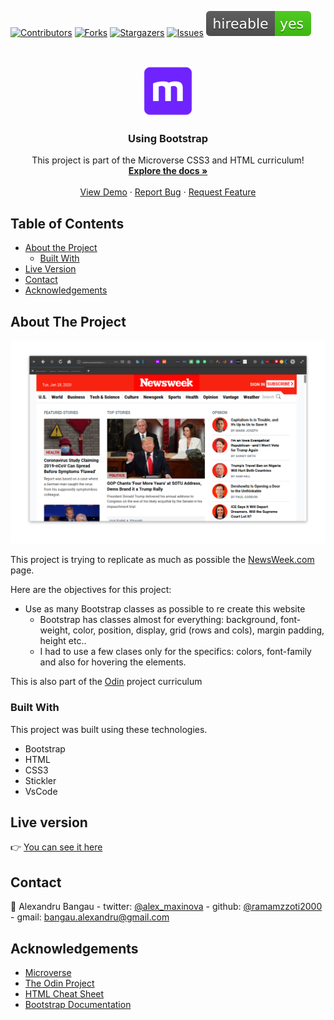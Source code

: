 <!--
*** Thanks for checking out this README Template. If you have a suggestion that would
*** make this better, please fork the repo and create a pull request or simply open
*** an issue with the tag "enhancement".
*** Thanks again! Now go create something AMAZING! :D
-->

<!-- PROJECT SHIELDS -->
<!--
*** I'm using markdown "reference style" links for readability.
*** Reference links are enclosed in brackets [ ] instead of parentheses ( ).
*** See the bottom of this document for the declaration of the reference variables
*** for contributors-url, forks-url, etc. This is an optional, concise syntax you may use.
*** https://www.markdownguide.org/basic-syntax/#reference-style-links
-->
[![Contributors][contributors-shield]][contributors-url]
[![Forks][forks-shield]][forks-url]
[![Stargazers][stars-shield]][stars-url]
[![Issues][issues-shield]][issues-url]
![Hireable](/pics/readme/yes.svg)

<!-- PROJECT LOGO -->
<br />
<p align="center">
  <a href="https://github.com/rammazzoti2000/Using-Bootstrap">
    <img src="/pics/readme/microverse.png" alt="Logo" width="80" height="80">
  </a>

  <h3 align="center">Using Bootstrap</h3>

  <p align="center">
    This project is part of the Microverse CSS3 and HTML curriculum!
    <br />
    <a href="https://github.com/rammazzoti2000/Using-Bootstrap/issues"><strong>Explore the docs »</strong></a>
    <br />
    <br />
    <a href="https://rawcdn.githack.com/rammazzoti2000/Using-Bootstrap/c9a21d59041c7c03272cff2e75cb794bd9d79a38/index.html">View Demo</a>
    ·
    <a href="https://github.com/rammazzoti2000/Using-Bootstrap/issues">Report Bug</a>
    ·
    <a href="https://github.com/rammazzoti2000/Using-Bootstrap/issues">Request Feature</a>
  </p>
</p>

<!-- TABLE OF CONTENTS -->
## Table of Contents

* [About the Project](#about-the-project)
  * [Built With](#built-with)
* [Live Version](#live-version)
* [Contact](#contact)
* [Acknowledgements](#acknowledgements)

<!-- ABOUT THE PROJECT -->
## About The Project

[![Product Name Screen Shot][product-screenshot]](pics/readme/screenshot.png)

This project is trying to replicate as much as possible the [NewsWeek.com](https://www.newsweek.com/) page.

Here are the objectives for this project:
* Use as many Bootstrap classes as possible to re create this website
	* Bootstrap has classes almost for everything: background, font-weight, color, position, display, grid (rows and cols), margin padding, height etc..
	* I had to use a few clases only for the specifics: colors, font-family and also for hovering the elements.

This is also part of the [Odin](https://www.theodinproject.com/courses/html5-and-css3/lessons/using-bootstrap) project curriculum

### Built With
This project was built using these technologies.
* Bootstrap
* HTML
* CSS3
* Stickler
* VsCode

<!-- LIVE VERSION -->
## Live version

:point_right:  [You can see it here](https://raw.githack.com/rammazzoti2000/Using-Bootstrap/master/index.html)

<!-- CONTACT -->
## Contact

👤 Alexandru Bangau - twitter: [@alex_maxinova](https://twitter.com/alex_maxinova) - github: [@ramamzzoti2000](https://github.com/rammazzoti2000) - gmail: bangau.alexandru@gmail.com


<!-- ACKNOWLEDGEMENTS -->
## Acknowledgements
* [Microverse](https://www.microverse.org/)
* [The Odin Project](https://www.theodinproject.com/)
* [HTML Cheat Sheet](https://htmlcheatsheet.com/js/)
* [Bootstrap Documentation](https://getbootstrap.com/docs/4.3/getting-started/introduction/)

<!-- MARKDOWN LINKS & IMAGES -->
<!-- https://www.markdownguide.org/basic-syntax/#reference-style-links -->
[contributors-shield]: https://img.shields.io/github/contributors/rammazzoti2000/Using-Bootstrap.svg?style=flat-square
[contributors-url]: https://github.com/rammazzoti2000/Using-Bootstrap/graphs/contributors
[forks-shield]: https://img.shields.io/github/forks/rammazzoti2000/Using-Bootstrap.svg?style=flat-square
[forks-url]: https://github.com/rammazzoti2000/Using-Bootstrap/network/members
[stars-shield]: https://img.shields.io/github/stars/rammazzoti2000/Using-Bootstrap.svg?style=flat-square
[stars-url]: https://github.com/rammazzoti2000/Using-Bootstrap/stargazers
[issues-shield]: https://img.shields.io/github/issues/rammazzoti2000/Using-Bootstrap.svg?style=flat-square
[issues-url]: https://github.com/rammazzoti2000/Using-Bootstrap/issues
[product-screenshot]: /pics/readme/screenshot.png
